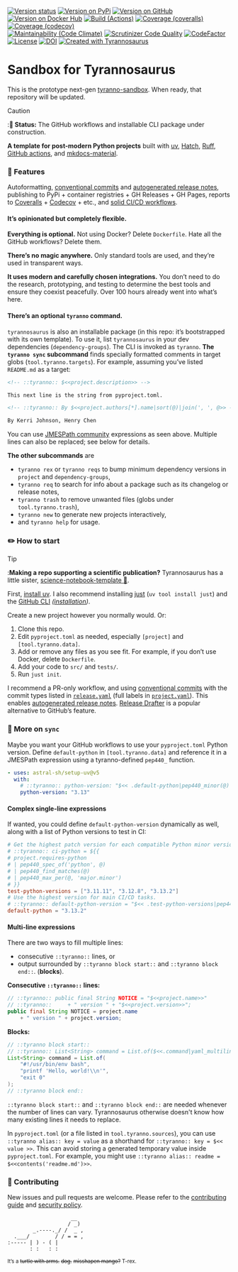 <!--
Render a jagged grid of badges.
Use line breaks to separate rows, not paragraphs; the latter looks ugly.
In GitHub-flavored Markdown, do this by ending the line with `\` .
-->
<!-- ::tyranno:: [![Version status](https://img.shields.io/pypi/status/$<<project.name>>?label=Status)](https://pypi.org/project/$<<project.name>>)-->
<!-- ::tyranno:: [![Version on PyPi](https://badgen.net/pypi/v/$<<project.name>>?label=PyPi)-->
<!-- ::tyranno:: [![Version on GitHub](https://badgen.net/github/release/$<<.frag>>/stable?label=GitHub)]($<<.frag>>/releases)-->
<!-- ::tyranno:: [![Version on Docker Hub](https://img.shields.io/docker/v/$<<.frag>>?color=green&label=Docker%20Hub)](https://hub.docker.com/repository/docker/$<<.frag>>)\-->
<!-- ::tyranno:: [![Build (Actions)](https://img.shields.io/github/workflow/status/$<<.frag>>/test?label=Tests)]($<<.frag>>/actions)-->
<!-- ::tyranno:: [![Coverage (coveralls)](https://badgen.net/coveralls/c/github/$<<project.name>>/$<<project.name>>?label=Coveralls)](https://coveralls.io/github/$<<.frag>>?branch=main)-->
<!-- ::tyranno:: [![Coverage (codecov)](https://badgen.net/codecov/c/github/$<<.frag>>?label=CodeCov)](https://codecov.io/gh/$<<.frag>>)\-->
<!-- ::tyranno:: [![Maintainability (Code Climate)](https://badgen.net/codeclimate/maintainability/$<<.frag>>)](https://codeclimate.com/github/$<<.frag>>/maintainability)-->
<!-- ::tyranno:: [![Scrutinizer Code Quality](https://scrutinizer-ci.com/g/$<<.frag>>/badges/quality-score.png?b=main)](https://scrutinizer-ci.com/g/$<<.frag>>/?branch=main)-->
<!-- ::tyranno:: [![CodeFactor](https://www.codefactor.io/repository/github/$<<.frag>>/badge)](https://www.codefactor.io/repository/github/$<<.frag>>)\-->
<!-- ::tyranno:: [![License](https://badgen.net/pypi/license/$<<project.name>>?label=License)]($<<project.license.url>>)-->
<!-- ::tyranno:: [![DOI](https://zenodo.org/badge/DOI/$<<.doi>>.svg)](https://doi.org/$<<.doi>>)-->
<!-- ::tyranno:: [![Created with Tyrannosaurus](https://img.shields.io/badge/Created_with-tyranno-sandbox-0000ff.svg)](https://github.com/$<<.frag>>)-->

[![Version status](https://img.shields.io/pypi/status/tyranno-sandbox?label=Status)](https://pypi.org/project/tyranno-sandbox)
[![Version on PyPi](https://badgen.net/pypi/v/tyranno-sandbox?label=PyPi)](https://pypi.org/project/tyranno-sandbox)
[![Version on GitHub](https://badgen.net/github/release/dmyersturnbull/tyranno-sandbox/stable?label=GitHub)](https://github.com/dmyersturnbull/tyranno-sandbox/releases)
[![Version on Docker Hub](https://img.shields.io/docker/v/dmyersturnbull/tyranno-sandbox?color=green&label=Docker%20Hub)](https://hub.docker.com/repository/docker/dmyersturnbull/tyranno-sandbox)
[![Build (Actions)](https://img.shields.io/github/actions/workflow/status/dmyersturnbull/tyranno-sandbox/push-main.yml?label=Tests)](https://github.com/dmyersturnbull/tyranno-sandbox/actions)
[![Coverage (coveralls)](https://badgen.net/coveralls/c/github/dmyersturnbull/tyranno-sandbox?label=Coveralls)](https://coveralls.io/github/dmyersturnbull/tyranno-sandbox?branch=main)
[![Coverage (codecov)](https://badgen.net/codecov/c/github/dmyersturnbull/tyranno-sandbox?label=CodeCov)](https://codecov.io/gh/dmyersturnbull/tyranno-sandbox)\
[![Maintainability (Code Climate)](https://badgen.net/codeclimate/maintainability/dmyersturnbull/tyranno-sandbox)](https://codeclimate.com/github/dmyersturnbull/tyranno-sandbox/maintainability)
[![Scrutinizer Code Quality](https://scrutinizer-ci.com/g/dmyersturnbull/tyranno-sandbox/badges/quality-score.png?b=main)](https://scrutinizer-ci.com/g/dmyersturnbull/tyranno-sandbox/?branch=main)
[![CodeFactor](https://www.codefactor.io/repository/github/dmyersturnbull/tyranno-sandbox/badge)](https://www.codefactor.io/repository/github/dmyersturnbull/tyranno-sandbox)\
[![License](https://badgen.net/pypi/license/tyranno-sandbox?label=License)](https://opensource.org/licenses/Apache-2.0)
[![DOI](https://zenodo.org/badge/DOI/10.5281/zenodo.4485186.svg)](https://doi.org/10.5281/zenodo.4485186)
[![Created with Tyrannosaurus](https://img.shields.io/badge/Created_with-Tyrannosaurus-0000ff.svg)](https://github.com/dmyersturnbull/tyranno-sandbox)

# Sandbox for Tyrannosaurus

This is the prototype next-gen [tyranno-sandbox](https://github.com/dmyersturnbull/tyranno-sandbox).
When ready, that repository will be updated.

> [!CAUTION]
> :**🚧 Status:** The GitHub workflows and installable CLI package under construction.

**A template for post-modern Python projects**
built with
[uv](https://docs.astral.sh/uv/),
[Hatch](https://hatch.pypa.io/),
[Ruff](https://github.com/astral-sh/ruff),
[GitHub actions](https://docs.github.com/en/actions), and
[mkdocs-material](https://squidfunk.github.io/mkdocs-material/).

### 🎁 Features

Autoformatting,
[conventional commits](https://www.conventionalcommits.org/) and
[autogenerated release notes](https://docs.github.com/en/repositories/releasing-projects-on-github/automatically-generated-release-notes),
publishing to PyPi + container registries + GH Releases + GH Pages,
reports to [Coveralls](https://coveralls.io/) + [Codecov](https://codecov.io/) + etc.,
and [solid CI/CD workflows](https://github.com/dmyersturnbull/tyranno-sandbox/blob/main/.github/workflows).

#### It’s opinionated but completely flexible.

**Everything is optional.**
Not using Docker? Delete `Dockerfile`.
Hate all the GitHub workflows? Delete them.

**There’s no magic anywhere.**
Only standard tools are used, and they’re used in transparent ways.

**It uses modern and carefully chosen integrations.**
You don’t need to do the research, prototyping, and testing to determine
the best tools and ensure they coexist peacefully.
Over 100 hours already went into what’s here.

#### There’s an optional `tyranno` command.

`tyrannosaurus` is also an installable package (in this repo: it’s bootstrapped with its own template).
To use it, list `tyrannosaurus` in your dev dependencies (`dependency-groups`).
The CLI is invoked as `tyranno`.
**The `tyranno sync` subcommand** finds specially formatted comments in target globs (`tool.tyranno.targets`).
For example, assuming you’ve listed `README.md` as a target:

```markdown
<!-- ::tyranno:: $<<project.description>> -->

This next line is the string from pyproject.toml.

<!-- ::tyranno:: By $<<project.authors[*].name|sort(@)|join(', ', @>> -->

By Kerri Johnson, Henry Chen
```

You can use
[JMESPath community](https://jmespath.site/)
expressions as seen above.
Multiple lines can also be replaced; see below for details.

**The other subcommands** are

- `tyranno rex` or `tyranno reqs` to bump minimum dependency versions in `project` and `dependency-groups`,
- `tyranno req` to search for info about a package such as its changelog or release notes,
- `tyranno trash` to remove unwanted files (globs under `tool.tyranno.trash`),
- `tyranno new` to generate new projects interactively,
- and `tyranno help` for usage.

### ✏️ How to start

> [!TIP]
> :**Making a repo supporting a scientific publication?**
> Tyrannosaurus has a little sister,
> [science-notebook-template 🧪](https://github.com/dmyersturnbull/science-notebook-template).

First, [install uv](https://docs.astral.sh/uv/getting-started/installation/).
I also recommend installing [just](https://github.com/casey/just) (`uv tool install just`)
and the [GitHub CLI](https://cli.github.com/)
_([installation](https://github.com/cli/cli#installation))_.

Create a new project however you normally would.
Or:

1. Clone this repo.
2. Edit `pyproject.toml` as needed, especially `[project]` and `[tool.tyranno.data]`.
3. Add or remove any files as you see fit.
   For example, if you don’t use Docker, delete `Dockerfile`.
4. Add your code to `src/` and `tests/`.
5. Run `just init`.

I recommend a PR-only workflow, and using
[conventional commits](https://www.conventionalcommits.org/)
with the commit types listed in [`release.yaml`](.github/release.yaml)
(full labels in [`project.yaml`](.github/project.yaml)).
This enables
[autogenerated release notes](https://docs.github.com/en/repositories/releasing-projects-on-github/automatically-generated-release-notes).
[Release Drafter](https://github.com/release-drafter/release-drafter)
is a popular alternative to GitHub’s feature.

### 🎨 More on `sync`

Maybe you want your GitHub workflows to use your `pyproject.toml` Python version.
Define `default-python` in `[tool.tyranno.data]`
and reference it in a JMESPath expression using a tyranno-defined `pep440_` function.

```yaml
- uses: astral-sh/setup-uv@v5
  with:
    # ::tyranno:: python-version: "$<< .default-python|pep440_minor(@) >>"
    python-version: "3.13"
```

#### Complex single-line expressions

If wanted, you could define `default-python-version` dynamically as well,
along with a list of Python versions to test in CI:

```toml
# Get the highest patch version for each compatible Python minor version.
# ::tyranno:: ci-python = ${{
# project.requires-python
# | pep440_spec_of('python', @)
# | pep440_find_matches(@)
# | pep440_max_per(@, 'major.minor')
# }}
test-python-versions = ["3.11.11", "3.12.8", "3.13.2"]
# Use the highest version for main CI/CD tasks.
# ::tyranno:: default-python-version = "$<< .test-python-versions|pep440_max(@) >>"
default-python = "3.13.2"
```

#### Multi-line expressions

There are two ways to fill multiple lines:

- consecutive `::tyranno::` lines, or
- output surrounded by `::tyranno block start::` and `::tyranno block end::`. (**blocks**).

<b>Consecutive `::tyranno::` lines:</b>

```java
// ::tyranno:: public final String NOTICE = "$<<project.name>>"
// ::tyranno::     + " version " + "$<<project.version>>";
public final String NOTICE = project.name
    + " version " + project.version;
```

<b>Blocks:</b>

```java
// ::tyranno block start::
// ::tyranno:: List<String> command = List.of($<<.command|yaml_multiline(@, 4, true)>>);
List<String> command = List.of(
    "#!/usr/bin/env bash",
    "printf 'Hello, world!\\n'",
    "exit 0"
);
// ::tyranno block end::
```

`::tyranno block start::` and `::tyranno block end::` are needed whenever the number of lines can vary.
Tyrannosaurus otherwise doesn't know how many existing lines it needs to replace.

In `pyproject.toml` (or a file listed in `tool.tyranno.sources`), you can use
`::tyranno alias:: key = value` as a shorthand for `::tyranno:: key = $<< value >>`.
This can avoid storing a generated temporary value inside `pyproject.toml`.
For example, you might use `::tyranno alias:: readme = $<<contents('readme.md')>>`.

### 🍁 Contributing

New issues and pull requests are welcome.
Please refer to the [contributing guide](https://github.com/dmyersturnbull/tyranno-sandbox/blob/master/CONTRIBUTING.md)
and [security policy](https://github.com/dmyersturnbull/tyranno-sandbox/blob/main/SECURITY.md).

```text
                    __
                   / _)
        _.----._/ /  _ ,
  .___/        / / = = ,
:----- | ) - ( |
       : :   : :
```

<small>It’s a <s>turtle with arms.</s> <s>dog.</s> <s>misshapen mango?</s> T-rex.</small>
